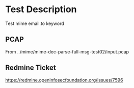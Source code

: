 # Test Description
Test mime email.to keyword

## PCAP
From ../mime/mime-dec-parse-full-msg-test02/input.pcap

## Redmine Ticket
https://redmine.openinfosecfoundation.org/issues/7596
